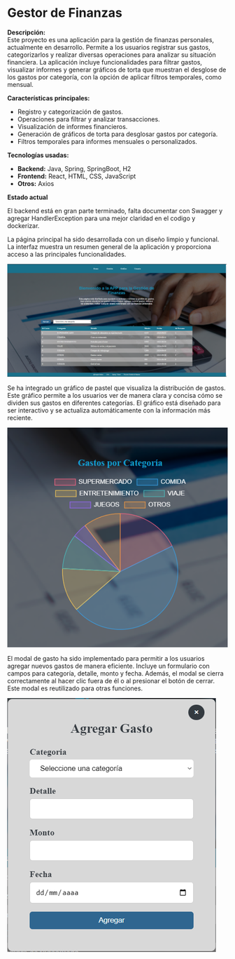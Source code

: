 # Gestor de Finanzas

**Descripción:**  
Este proyecto es una aplicación para la gestión de finanzas personales, actualmente en desarrollo. Permite a los usuarios registrar sus gastos, categorizarlos y realizar diversas operaciones para analizar su situación financiera. La aplicación incluye funcionalidades para filtrar gastos, visualizar informes y generar gráficos de torta que muestran el desglose de los gastos por categoría, con la opción de aplicar filtros temporales, como mensual.

**Características principales:**
- Registro y categorización de gastos.
- Operaciones para filtrar y analizar transacciones.
- Visualización de informes financieros.
- Generación de gráficos de torta para desglosar gastos por categoría.
- Filtros temporales para informes mensuales o personalizados.

**Tecnologías usadas:**
- **Backend:** Java, Spring, SpringBoot, H2
- **Frontend:** React, HTML, CSS, JavaScript
- **Otros:** Axios

**Estado actual**

El backend está en gran parte terminado, falta documentar con Swagger y agregar HandlerException para una mejor claridad en el codigo y dockerizar.

La página principal ha sido desarrollada con un diseño limpio y funcional. La interfaz muestra un resumen general de la aplicación y proporciona acceso a las principales funcionalidades.

![Home](/docs/paginaPrincipal.png)

Se ha integrado un gráfico de pastel que visualiza la distribución de gastos. Este gráfico permite a los usuarios ver de manera clara y concisa cómo se dividen sus gastos en diferentes categorías. El gráfico está diseñado para ser interactivo y se actualiza automáticamente con la información más reciente.

![PieChart](/docs/pieChart.png)

El modal de gasto ha sido implementado para permitir a los usuarios agregar nuevos gastos de manera eficiente. Incluye un formulario con campos para categoría, detalle, monto y fecha. Además, el modal se cierra correctamente al hacer clic fuera de él o al presionar el botón de cerrar.
Este modal es reutilizado para otras funciones.

![Modal](/docs/modalGasto.png)